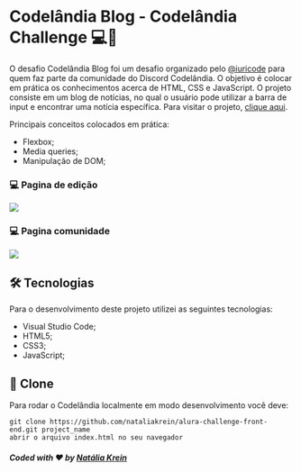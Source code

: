 # Codelândia Blog - Codelândia Challenge 💻💙
O desafio Codelândia Blog foi um desafio organizado pelo <a href="https://github.com/iuricode">@iuricode</a> para quem faz parte da comunidade do Discord Codelândia. O objetivo é colocar em prática os conhecimentos acerca de HTML, CSS e JavaScript. 
O projeto consiste em um blog de notícias, no qual o usuário pode utilizar a barra de input e encontrar uma notícia específica. 
Para visitar o projeto, <a href="https://nataliakrein.github.io/desafio-codelandia/">clique aqui</a>.

Principais conceitos colocados em prática:
<ul>
  <li>Flexbox;</li>
  <li>Media queries;</li>
  <li>Manipulação de DOM;</li>
</ul> 

### 💻 Pagina de edição
![](https://user-images.githubusercontent.com/75141156/120339086-3186ce80-c2cb-11eb-9593-a1daa64f95c2.gif)


### 💻 Pagina comunidade
![](https://user-images.githubusercontent.com/75141156/120339292-5da24f80-c2cb-11eb-96c6-e43ab869ed81.gif)


## 🛠 Tecnologias
Para o desenvolvimento deste projeto utilizei as seguintes tecnologias:
<ul>
  <li>Visual Studio Code;</li>
  <li>HTML5;</li>
  <li>CSS3;</li>
  <li>JavaScript;</li>
</ul>

## 💾 Clone
Para rodar o Codelândia localmente em modo desenvolvimento você deve:
```
git clone https://github.com/nataliakrein/alura-challenge-front-end.git project_name
abrir o arquivo index.html no seu navegador
```
##### Coded with ❤ by <a href="https://github.com/nataliakrein/">Natália Krein</a>

